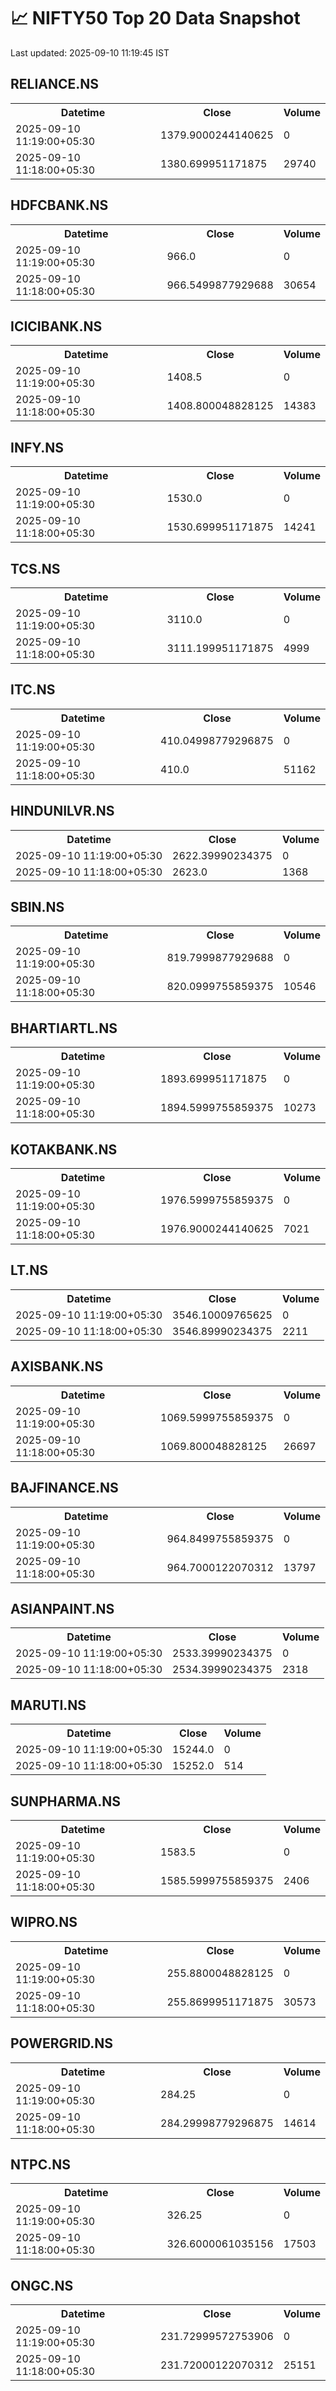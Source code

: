 # 📈 NIFTY50 Top 20 Data Snapshot

Last updated: 2025-09-10 11:19:45 IST

## RELIANCE.NS

<table>
  <tr><th>Datetime</th><th>Close</th><th>Volume</th></tr>
  <tr><td>2025-09-10 11:19:00+05:30</td><td>1379.9000244140625</td><td>0</td></tr>
  <tr><td>2025-09-10 11:18:00+05:30</td><td>1380.699951171875</td><td>29740</td></tr>
</table>

## HDFCBANK.NS

<table>
  <tr><th>Datetime</th><th>Close</th><th>Volume</th></tr>
  <tr><td>2025-09-10 11:19:00+05:30</td><td>966.0</td><td>0</td></tr>
  <tr><td>2025-09-10 11:18:00+05:30</td><td>966.5499877929688</td><td>30654</td></tr>
</table>

## ICICIBANK.NS

<table>
  <tr><th>Datetime</th><th>Close</th><th>Volume</th></tr>
  <tr><td>2025-09-10 11:19:00+05:30</td><td>1408.5</td><td>0</td></tr>
  <tr><td>2025-09-10 11:18:00+05:30</td><td>1408.800048828125</td><td>14383</td></tr>
</table>

## INFY.NS

<table>
  <tr><th>Datetime</th><th>Close</th><th>Volume</th></tr>
  <tr><td>2025-09-10 11:19:00+05:30</td><td>1530.0</td><td>0</td></tr>
  <tr><td>2025-09-10 11:18:00+05:30</td><td>1530.699951171875</td><td>14241</td></tr>
</table>

## TCS.NS

<table>
  <tr><th>Datetime</th><th>Close</th><th>Volume</th></tr>
  <tr><td>2025-09-10 11:19:00+05:30</td><td>3110.0</td><td>0</td></tr>
  <tr><td>2025-09-10 11:18:00+05:30</td><td>3111.199951171875</td><td>4999</td></tr>
</table>

## ITC.NS

<table>
  <tr><th>Datetime</th><th>Close</th><th>Volume</th></tr>
  <tr><td>2025-09-10 11:19:00+05:30</td><td>410.04998779296875</td><td>0</td></tr>
  <tr><td>2025-09-10 11:18:00+05:30</td><td>410.0</td><td>51162</td></tr>
</table>

## HINDUNILVR.NS

<table>
  <tr><th>Datetime</th><th>Close</th><th>Volume</th></tr>
  <tr><td>2025-09-10 11:19:00+05:30</td><td>2622.39990234375</td><td>0</td></tr>
  <tr><td>2025-09-10 11:18:00+05:30</td><td>2623.0</td><td>1368</td></tr>
</table>

## SBIN.NS

<table>
  <tr><th>Datetime</th><th>Close</th><th>Volume</th></tr>
  <tr><td>2025-09-10 11:19:00+05:30</td><td>819.7999877929688</td><td>0</td></tr>
  <tr><td>2025-09-10 11:18:00+05:30</td><td>820.0999755859375</td><td>10546</td></tr>
</table>

## BHARTIARTL.NS

<table>
  <tr><th>Datetime</th><th>Close</th><th>Volume</th></tr>
  <tr><td>2025-09-10 11:19:00+05:30</td><td>1893.699951171875</td><td>0</td></tr>
  <tr><td>2025-09-10 11:18:00+05:30</td><td>1894.5999755859375</td><td>10273</td></tr>
</table>

## KOTAKBANK.NS

<table>
  <tr><th>Datetime</th><th>Close</th><th>Volume</th></tr>
  <tr><td>2025-09-10 11:19:00+05:30</td><td>1976.5999755859375</td><td>0</td></tr>
  <tr><td>2025-09-10 11:18:00+05:30</td><td>1976.9000244140625</td><td>7021</td></tr>
</table>

## LT.NS

<table>
  <tr><th>Datetime</th><th>Close</th><th>Volume</th></tr>
  <tr><td>2025-09-10 11:19:00+05:30</td><td>3546.10009765625</td><td>0</td></tr>
  <tr><td>2025-09-10 11:18:00+05:30</td><td>3546.89990234375</td><td>2211</td></tr>
</table>

## AXISBANK.NS

<table>
  <tr><th>Datetime</th><th>Close</th><th>Volume</th></tr>
  <tr><td>2025-09-10 11:19:00+05:30</td><td>1069.5999755859375</td><td>0</td></tr>
  <tr><td>2025-09-10 11:18:00+05:30</td><td>1069.800048828125</td><td>26697</td></tr>
</table>

## BAJFINANCE.NS

<table>
  <tr><th>Datetime</th><th>Close</th><th>Volume</th></tr>
  <tr><td>2025-09-10 11:19:00+05:30</td><td>964.8499755859375</td><td>0</td></tr>
  <tr><td>2025-09-10 11:18:00+05:30</td><td>964.7000122070312</td><td>13797</td></tr>
</table>

## ASIANPAINT.NS

<table>
  <tr><th>Datetime</th><th>Close</th><th>Volume</th></tr>
  <tr><td>2025-09-10 11:19:00+05:30</td><td>2533.39990234375</td><td>0</td></tr>
  <tr><td>2025-09-10 11:18:00+05:30</td><td>2534.39990234375</td><td>2318</td></tr>
</table>

## MARUTI.NS

<table>
  <tr><th>Datetime</th><th>Close</th><th>Volume</th></tr>
  <tr><td>2025-09-10 11:19:00+05:30</td><td>15244.0</td><td>0</td></tr>
  <tr><td>2025-09-10 11:18:00+05:30</td><td>15252.0</td><td>514</td></tr>
</table>

## SUNPHARMA.NS

<table>
  <tr><th>Datetime</th><th>Close</th><th>Volume</th></tr>
  <tr><td>2025-09-10 11:19:00+05:30</td><td>1583.5</td><td>0</td></tr>
  <tr><td>2025-09-10 11:18:00+05:30</td><td>1585.5999755859375</td><td>2406</td></tr>
</table>

## WIPRO.NS

<table>
  <tr><th>Datetime</th><th>Close</th><th>Volume</th></tr>
  <tr><td>2025-09-10 11:19:00+05:30</td><td>255.8800048828125</td><td>0</td></tr>
  <tr><td>2025-09-10 11:18:00+05:30</td><td>255.8699951171875</td><td>30573</td></tr>
</table>

## POWERGRID.NS

<table>
  <tr><th>Datetime</th><th>Close</th><th>Volume</th></tr>
  <tr><td>2025-09-10 11:19:00+05:30</td><td>284.25</td><td>0</td></tr>
  <tr><td>2025-09-10 11:18:00+05:30</td><td>284.29998779296875</td><td>14614</td></tr>
</table>

## NTPC.NS

<table>
  <tr><th>Datetime</th><th>Close</th><th>Volume</th></tr>
  <tr><td>2025-09-10 11:19:00+05:30</td><td>326.25</td><td>0</td></tr>
  <tr><td>2025-09-10 11:18:00+05:30</td><td>326.6000061035156</td><td>17503</td></tr>
</table>

## ONGC.NS

<table>
  <tr><th>Datetime</th><th>Close</th><th>Volume</th></tr>
  <tr><td>2025-09-10 11:19:00+05:30</td><td>231.72999572753906</td><td>0</td></tr>
  <tr><td>2025-09-10 11:18:00+05:30</td><td>231.72000122070312</td><td>25151</td></tr>
</table>

